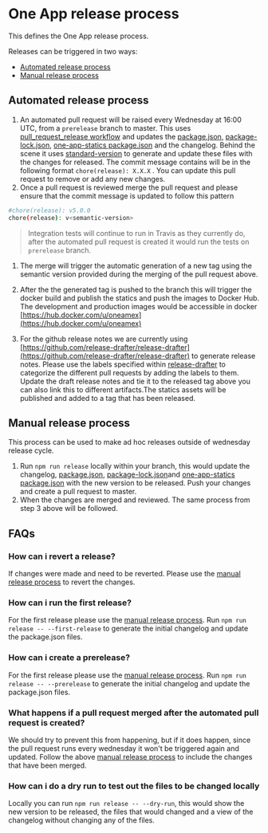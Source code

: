 # One App release process

This defines the One App release process. 

Releases can be triggered in two ways:

  - [Automated release process](#automated-release-process)
  - [Manual release process](#manual-release-process)

## Automated release process

 1. An automated pull request will be raised every Wednesday at 16:00 UTC, from a `prerelease` branch to master. This uses [pull_request_release workflow](.github/workflows/pull_request_release.yml) and updates the [package.json](package.json), [package-lock.json](package-lock.json), [one-app-statics package.json](one-app-statics/package.json) and the changelog. Behind the scene it uses [standard-version](https://github.com/conventional-changelog/standard-version) to generate and update these files with the changes for released. The commit message contains will be in the following format `chore(release): X.X.X` . You can update this pull request to remove or add any new changes.
 2. Once a pull request is reviewed merge the pull request and please ensure that the commit message is updated to follow this pattern  

   ``` bash
   #chore(release): v5.0.0
   chore(release): v<semantic-version>

   ```

   > Integration tests will continue to run in Travis as they currently do, after the automated pull request is created it would run the tests on `prerelease` branch.

1. The merge will trigger the automatic generation of a new tag using the semantic version provided during the merging of the pull request above.

2. After the the generated tag is pushed to the branch this will trigger the docker build and publish the statics and push the images to Docker Hub. The development and production images would be accessible in docker [https://hub.docker.com/u/oneamex](https://hub.docker.com/u/oneamex)

3. For the github release notes we are currently using [https://github.com/release-drafter/release-drafter](https://github.com/release-drafter/release-drafter) to generate release notes. Please use the labels specified within [release-drafter](.github/release-drafter.yml) to categorize the different pull requests by adding the labels to them. Update the draft release notes and tie it to the released tag above you can also link this to different artifacts.The statics assets will be published and added to a tag that has been released.

## Manual release process

This process can be used to make ad hoc releases outside of wednesday release cycle.

 1. Run `npm run release` locally within your branch, this would update the changelog, [package.json](package.json), [package-lock.json](package-lock.json)and [one-app-statics package.json](one-app-statics/package.json) with the new version to be released. Push your changes and create a pull request to master.
 2. When the changes are merged and reviewed. The same process from step 3 above will be followed.

## FAQs

### How can i revert a release?

If changes were made and need to be reverted. Please use the [manual release process](#manual-release-process) to revert the changes.

### How can i run the first release?

For the first release please use the [manual release process](#manual-release-process). Run `npm run release -- --first-release` to generate the initial changelog and update the package.json files.

### How can i create a prerelease?

For the first release please use the [manual release process](#manual-release-process). Run `npm run release -- --prerelease` to generate the initial changelog and update the package.json files.

### What happens if a pull request merged after the automated pull request is created?

We should try to prevent this from happening, but if it does happen, since the pull request runs every wednesday it won't be triggered again and updated. Follow the above [manual release process](#manual-release-process) to include the changes that have been merged.

### How can i do a dry run to test out the files to be changed locally

Locally you can run  `npm run release -- --dry-run`, this would show the new version to be released, the files that would changed and a view of the changelog without changing any of the files.
